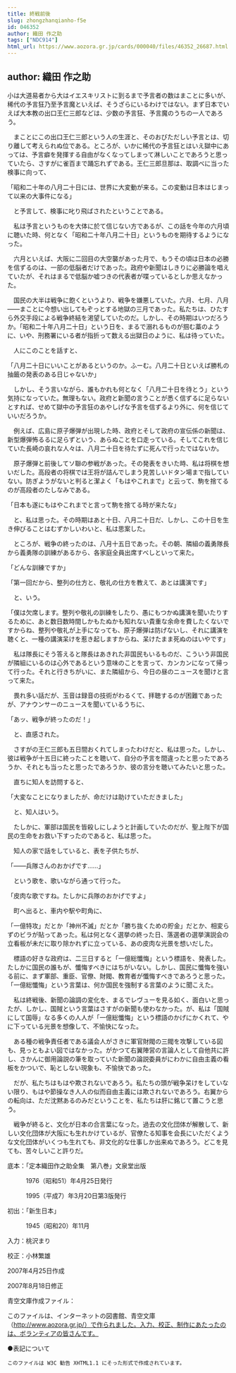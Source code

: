 ```yaml
---
title: 終戦前後
slug: zhongzhanqianho-f5e
id: 046352
author: 織田 作之助
tags: ["NDC914"]
html_url: https://www.aozora.gr.jp/cards/000040/files/46352_26687.html
---
```


## author: 織田 作之助

小は大道易者から大はイエスキリストに到るまで予言者の数はまことに多いが、稀代の予言狂乃至予言魔といえば、そうざらにいるわけではない。まず日本でいえば大本教の出口王仁三郎などは、少数の予言狂、予言魔のうちの一人であろう。

　まことにこの出口王仁三郎という人の生涯と、そのおびただしい予言とは、切り離して考えられぬ位である。ところが、いかに稀代の予言狂とはいえ獄中にあっては、予言癖を発揮する自由がなくなってしまって淋しいことであろうと思っていたら、さすがに雀百まで踊忘れずである。王仁三郎旦那は、取調べに当った検事に向って、

「昭和二十年の八月二十日には、世界に大変動が来る。この変動は日本はじまって以来の大事件になる」

　と予言して、検事に叱り飛ばされたということである。

　私は予言というものを大体に於て信じない方であるが、この話を今年の六月頃に聴いた時、何となく「昭和二十年八月二十日」というものを期待するようになった。

　六月といえば、大阪に二回目の大空襲があった月で、もうその頃は日本の必勝を信ずるのは、一部の低脳者だけであった。政府や新聞はしきりに必勝論を唱えていたが、それはまるで低脳か嘘つきの代表者が喋っているとしか思えなかった。

　国民の大半は戦争に飽くというより、戦争を嫌悪していた。六月、七月、八月――まことに今想い出してもぞっとする地獄の三月であった。私たちは、ひたすら外交手段による戦争終結を渇望していたのだ。しかし、その時期はいつだろうか。「昭和二十年八月二十日」という日を、まるで溺れるものが掴む藁のように、いや、刑務署にいる者が指折って数える出獄日のように、私は待っていた。

　人にこのことを話すと、

「八月二十日にいいことがあるというのか。ふーむ。八月二十日といえば勝札の抽籤の発表のある日じゃないか」

　しかし、そう言いながら、誰もかれも何となく「八月二十日を待とう」という気持になっていた。無理もない。政府と新聞の言うことが悉く信ずるに足らないとすれば、せめて獄中の予言狂のあやしげな予言を信ずるより外に、何を信じていいだろうか。

　例えば、広島に原子爆弾が出現した時、政府とそして政府の宣伝係の新聞は、新型爆弾怖るるに足らずという、あらぬことを口走っている。そしてこれを信じていた長崎の哀れな人々は、八月二十日を待たずに死んで行ったではないか。

　原子爆弾と前後してソ聯の参戦があった。その発表をきいた時、私は将棋を想いだした。高段者の将棋では王将が詰んでしまう見苦しいドタン場まで指していない。防ぎようがないと判ると潔よく「もはやこれまで」と云って、駒を捨てるのが高段者のたしなみである。

「日本も遂にもはやこれまでと言って駒を捨てる時が来たな」

　と、私は思った。その時期はあと十日、八月二十日だ、しかし、この十日を生き伸びることはむずかしいわいと、私は思案した。

　ところが、戦争の終ったのは、八月十五日であった。その朝、隣組の義勇隊長から義勇隊の訓練があるから、各家庭全員出席すべしといって来た。

「どんな訓練ですか」

「第一回だから、整列の仕方と、敬礼の仕方を教えて、あとは講演です」

　と、いう。

「僕は欠席します。整列や敬礼の訓練をしたり、愚にもつかぬ講演を聞いたりするために、あと数日数時間しかもたぬかも知れない貴重な余命を費したくないですからね、整列や敬礼が上手になっても、原子爆弾は防げないし、それに講演を聴くと、一種の講演呆けを惹き起しますからね、呆けたまま死ぬのはいやです」

　私は隊長にそう答えると隊長はあきれた非国民もいるものだ、こういう非国民が隣組にいるのは心外であるという意味のことを言って、カンカンになって帰って行った。それと行きちがいに、また隣組から、今日の昼のニュースを聞けと言って来た。

　畏れ多い話だが、玉音は録音の技術がわるくて、拝聴するのが困難であったが、アナウンサーのニュースを聞いているうちに、

「あッ、戦争が終ったのだ！」

　と、直感された。

　さすがの王仁三郎も五日間おくれてしまったわけだと、私は思った。しかし、彼は戦争が十五日に終ったことを聴いて、自分の予言を間違ったと思ったであろうか、それとも当ったと思ったであろうか、彼の言分を聴いてみたいと思った。

　直ちに知人を訪問すると、

「大変なことになりましたが、命だけは助けていただきました」

　と、知人はいう。

　たしかに、軍部は国民を皆殺しにしようと計画していたのだが、聖上陛下が国民の生命をお救い下すったのであると、私は思った。

　知人の家で話をしていると、表を子供たちが、

「――兵隊さんのおかげです……」

　という歌を、歌いながら通って行った。

「皮肉な歌ですね。たしかに兵隊のおかげですよ」

　町へ出ると、車内や駅や町角に、

「一億特攻」だとか「神州不滅」だとか「勝ち抜くための貯金」だとか、相変らずのビラが貼ってあった。私は何となく選挙の終った日、落選者の選挙演説会の立看板が未だに取り除かれずに立っている、あの皮肉な光景を想いだした。

　標語の好きな政府は、二三日すると「一億総懺悔」という標語を、発表した。たしかに国民の誰もが、懺悔すべきにはちがいない。しかし、国民に懺悔を強いる前に、まず軍部、重臣、官僚、財閥、教育者が懺悔すべきであろうと思った。「一億総懺悔」という言葉は、何か国民を強制する言葉のように聞こえた。

　私は終戦後、新聞の論調の変化を、まるでレヴューを見る如く、面白いと思ったが、しかし、国賊という言葉はさすがの新聞も使わなかった。が、私は「国賊にして国辱」なる多くの人人が「一億総懺悔」という標語のかげにかくれて、やに下っている光景を想像して、不愉快になった。

　ある種の戦争責任者である議会人がさきに軍官財閥の三閥を攻撃している図も、見っともよい図ではなかった。がかつて右翼陣営の言論人として自他共に許し、さかんに御用論説の筆を取っていた新聞の論説委員がにわかに自由主義の看板をかついで、恥としない現象も、不愉快であった。

　だが、私たちはもはや欺されないであろう。私たちの頭が戦争呆けをしていない限り、もはや節操なき人人の似而自由主義には欺されないであろう。右翼からの転向は、ただ沈黙あるのみだということを、私たちは肝に銘じて置こうと思う。

　戦争が終ると、文化が日本の合言葉になった。過去の文化団体が解散して、新しい文化団体が大阪にも生れかけているが、官僚たる知事を会長にいただくような文化団体がいくつも生れても、非文化的な仕事しか出来ぬであろう。どこを見ても、苦々しいこと許りだ。













底本：「定本織田作之助全集　第八巻」文泉堂出版


　　　1976（昭和51）年4月25日発行

　　　1995（平成7）年3月20日第3版発行

初出：「新生日本」

　　　1945（昭和20）年11月

入力：桃沢まり

校正：小林繁雄

2007年4月25日作成

2007年8月18日修正

青空文庫作成ファイル：

このファイルは、インターネットの図書館、青空文庫（http://www.aozora.gr.jp/）で作られました。入力、校正、制作にあたったのは、ボランティアの皆さんです。









●表記について


	このファイルは W3C 勧告 XHTML1.1 にそった形式で作成されています。